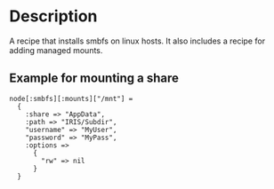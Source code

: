 Description
===========

A recipe that installs smbfs on linux hosts. It also includes a recipe for adding managed mounts.

Example for mounting a share
----------------------------

    node[:smbfs][:mounts]["/mnt"] =
      {
        :share => "AppData",
        :path => "IRIS/Subdir",
        "username" => "MyUser",
        "password" => "MyPass",
        :options =>
          {
            "rw" => nil
          }
      }

